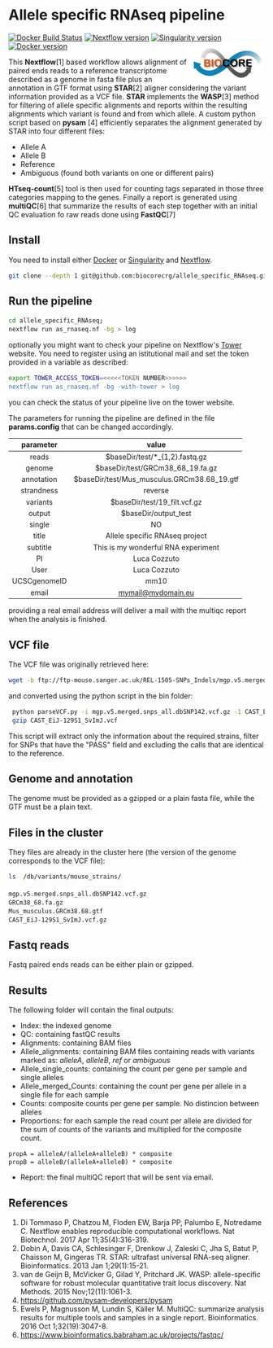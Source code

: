 # Allele specific RNAseq pipeline
[![Docker Build Status](https://img.shields.io/docker/automated/biocorecrg/asrnaseq.svg)](https://cloud.docker.com/u/biocorecrg/repository/docker/biocorecrg/asrnaseq/builds)
[![Nextflow version](https://img.shields.io/badge/Nextflow-19.10.0-brightgreen)](https://www.nextflow.io/)
[![Singularity version](https://img.shields.io/badge/Singularity-v2.6.1-green.svg)](https://www.sylabs.io/)
[![Docker version](https://img.shields.io/badge/Docker-v19.03-blue)](https://www.docker.com/)
<img align="right" href="https://biocore.crg.eu/" src="https://raw.githubusercontent.com/CRG-CNAG/BioCoreMiscOpen/master/logo/biocore-logo_small.png" />

This **Nextflow**[1] based workflow allows alignment of paired ends reads to a reference transcriptome described as a genome in fasta file plus an annotation in GTF format using **STAR**[2] aligner considering the variant information provided as a VCF file.
**STAR** implements the **WASP**[3] method for filtering of allele specific alignments and reports within the resulting alignments which variant is found and from which allele.
A custom python script based on **pysam** [4] efficiently separates the alignment generated by STAR into four different files:
- Allele A
- Allele B
- Reference
- Ambiguous (found both variants on one or different pairs)

**HTseq-count**[5] tool is then used for counting tags separated in those three categories mapping to the genes.
Finally a report is generated using **multiQC**[6] that summarize the results of each step together with an initial QC evaluation fo raw reads done using **FastQC**[7]

## Install
You need to install either [Docker](https://docs.docker.com/install/) or [Singularity](https://sylabs.io/guides/3.1/user-guide/installation.html) and [Nextflow](https://www.nextflow.io/docs/latest/getstarted.html).

```bash
git clone --depth 1 git@github.com:biocorecrg/allele_specific_RNAseq.git
```

## Run the pipeline
```bash
cd allele_specific_RNAseq; 
nextflow run as_rnaseq.nf -bg > log
```

optionally you might want to check your pipeline on Nextflow's [Tower](https://tower.nf/) website. You need to register using an istitutional mail and set the token provided in a variable as described:

```bash
export TOWER_ACCESS_TOKEN=<<<<<TOKEN NUMBER>>>>>>
nextflow run as_rnaseq.nf -bg -with-tower > log 
```

you can check the status of your pipeline live on the tower website.

The parameters for running the pipeline are defined in the file **params.config** that can be changed accordingly.

|parameter|value|
|:---:|:---:|
|reads |$baseDir/test/*_{1,2}.fastq.gz|
|genome |$baseDir/test/GRCm38_68_19.fa.gz|
|annotation |$baseDir/test/Mus_musculus.GRCm38.68_19.gtf|
|strandness |reverse|
|variants |$baseDir/test/19_filt.vcf.gz| 
|output |$baseDir/output_test|
|single |NO|
|title |Allele specific RNAseq project|
|subtitle |This is my wonderful RNA experiment|
|PI |Luca Cozzuto|
|User |Luca Cozzuto|
|UCSCgenomeID |mm10|
|email |mymail@mydomain.eu|

providing a real email address will deliver a mail with the multiqc report when the analysis is finished.

## VCF file
The VCF file was originally retrieved here:

```bash
wget -b ftp://ftp-mouse.sanger.ac.uk/REL-1505-SNPs_Indels/mgp.v5.merged.snps_all.dbSNP142.vcf.gz
```

and converted using the python script in the bin folder:

```bash
 python parseVCF.py -i mgp.v5.merged.snps_all.dbSNP142.vcf.gz -1 CAST_EiJ -2 129S1_SvImJ -o CAST_EiJ-129S1_SvImJ.vcf 
 gzip CAST_EiJ-129S1_SvImJ.vcf 
```

This script will extract only the information about the required strains, filter for SNPs that have the "PASS" field and excluding the calls that are identical to the reference. 

## Genome and annotation
The genome must be provided as a gzipped or a plain fasta file, while the GTF must be a plain text. 

## Files in the cluster
They files are already in the cluster here (the version of the genome corresponds to the VCF file):

```bash
ls  /db/variants/mouse_strains/

mgp.v5.merged.snps_all.dbSNP142.vcf.gz
GRCm38_68.fa.gz
Mus_musculus.GRCm38.68.gtf
CAST_EiJ-129S1_SvImJ.vcf.gz
```


## Fastq reads
Fastq paired ends reads can be either plain or gzipped. 


## Results
The following folder will contain the final outputs:
* Index: the indexed genome
* QC: containing fastQC results
* Alignments: containing BAM files
* Allele_alignments: containing BAM files containing reads with variants marked as: *alleleA*, *alleleB*, *ref* or *ambiguous*
* Allele_single_counts: containing the count per gene per sample and single alleles
* Allele_merged_Counts:  containing the count per gene per allele in a single file for each sample
* Counts: composite counts per gene per sample. No distincion between alleles
* Proportions: for each sample the read count per allele are divided for the sum of counts of the variants and multiplied for the composite count.

```
propA = alleleA/(alleleA+alleleB) * composite 
propB = alleleB/(alleleA+alleleB) * composite 
```
* Report: the final multiQC report that will be sent via email.


## References
1. Di Tommaso P, Chatzou M, Floden EW, Barja PP, Palumbo E, Notredame C. Nextflow enables reproducible computational workflows. Nat Biotechnol. 2017 Apr 11;35(4):316-319.
1. Dobin A, Davis CA, Schlesinger F, Drenkow J, Zaleski C, Jha S, Batut P, Chaisson M, Gingeras TR. STAR: ultrafast universal RNA-seq aligner. Bioinformatics. 2013 Jan 1;29(1):15-21. 
1. van de Geijn B, McVicker G, Gilad Y, Pritchard JK. WASP: allele-specific software for robust molecular quantitative trait locus discovery. Nat Methods. 2015 Nov;12(11):1061-3.
1. https://github.com/pysam-developers/pysam
1. Ewels P, Magnusson M, Lundin S, Käller M. MultiQC: summarize analysis results for multiple tools and samples in a single report. Bioinformatics. 2016 Oct 1;32(19):3047-8.
1. https://www.bioinformatics.babraham.ac.uk/projects/fastqc/

